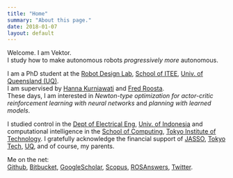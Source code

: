 ```yaml
---
title: "Home"
summary: "About this page."
date: 2018-01-07
layout: default
---
```


Welcome. I am Vektor. <br />
I study how to make autonomous robots _progressively more_ autonomous. <br />

I am a PhD student at the [Robot Design Lab](http://robotics.itee.uq.edu.au), [School of ITEE](http://www.itee.uq.edu.au/), [Univ. of Queensland (UQ)](https://www.uq.edu.au/). <br />
I am supervised by 
[Hanna Kurniawati](http://robotics.itee.uq.edu.au/~hannakur/dokuwiki/doku.php?id=wiki:welcome) and
[Fred Roosta](https://people.smp.uq.edu.au/FredRoosta/). <br />
These days, I am interested in _Newton-type optimization for actor-critic reinforcement learning with neural networks_ and _planning with learned models_.

I studied control in the [Dept of Electrical Eng](http://www.ee.ui.ac.id), [Univ. of Indonesia](http://www.ui.ac.id/en/) and
computational intelligence in the [School of Computing](https://www.titech.ac.jp/english/about/organization/schools/organization04.html), [Tokyo Institute of Technology](https://www.titech.ac.jp/english/).
I gratefully acknowledge the financial support of [JASSO](http://www.jasso.go.jp/en/), [Tokyo Tech](https://www.titech.ac.jp/english/), [UQ](https://www.uq.edu.au/), and of course, my parents.

Me on the net: <br/>
[Github](https://github.com/tttor), 
[Bitbucket](https://bitbucket.org/tttor/), 
[GoogleScholar](https://scholar.google.com/citations?user=AYOBcPYAAAAJ), 
[Scopus](https://www.scopus.com/authid/detail.uri?authorId=56595210300), 
[ROSAnswers](https://answers.ros.org/users/1552/tor/),
[Twitter](https://twitter.com/tttorrr).
